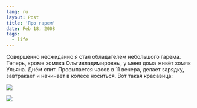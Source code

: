 ```yaml
---
lang: ru
layout: Post
title: 'Про гарем'
date: Feb 18, 2008
tags:
  - life
---
```


Совершенно неожиданно я стал обладателем небольшого гарема. Теперь, кроме хомяка Ольгивладимировны, у меня дома живёт хомяк Ульяна. Днём спит. Просыпается часов в 11 вечера, делает зарядку, завтракает и начинает в колесе носиться. Вот такая красавица:

![](/images/blog/sapegin-artem-20d-2008-02-16-469-6933.jpg)

<!--more-->

![](/images/blog/sapegin-artem-20d-2008-02-16-469-6939.jpg)
